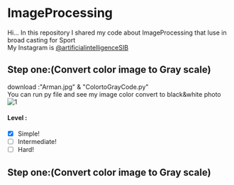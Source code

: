 # ImageProcessing
Hi... 
In this repository I shared my code about ImageProcessing that Iuse in broad casting for Sport
<br>
My Instagram is [@artificialintelligenceSIB](https://instagram.com/artificialintelligenceSIB)
<br>
## Step one:(Convert color image to Gray scale)</b>
download :"Arman.jpg" & "ColortoGrayCode.py"
<br>
You can run py file and see my image color convert to black&white photo
<br>
![1](https://user-images.githubusercontent.com/109248678/180053645-273b2b13-4565-4145-b3b4-d9c7070cc013.jpg)
<br>
#### Level :
- [x] Simple! 
- [ ] Intermediate!
- [ ] Hard!
## Step one:(Convert color image to Gray scale)</b>
